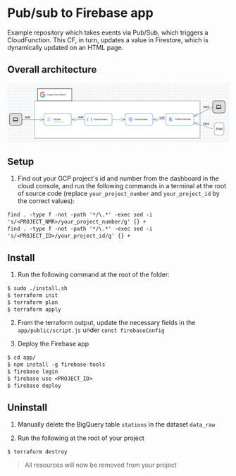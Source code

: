 # Pub/sub to Firebase app
Example repository which takes events via Pub/Sub, which triggers a CloudFunction. This CF, in turn, updates a value in Firestore, which is dynamically updated on an HTML page.


## Overall architecture

![](imgs/0.png)


## Setup

1. Find out your GCP project's id and number from the dashboard in the cloud console, and run the following commands in a terminal at the root of source code (replace `your_project_number` and `your_project_id` by the correct values):
```shell
find . -type f -not -path '*/\.*' -exec sed -i 's/<PROJECT_NMR>/your_project_number/g' {} +
find . -type f -not -path '*/\.*' -exec sed -i 's/<PROJECT_ID>/your_project_id/g' {} +
```

## Install

1. Run the following command at the root of the folder:
```shell 
$ sudo ./install.sh
$ terraform init
$ terraform plan
$ terraform apply
```


2. From the terraform output, update the necessary fields in the `app/public/script.js` under `const firebaseConfig`



3. Deploy the Firebase app
```shell 
$ cd app/
$ npm install -g firebase-tools
$ firebase login
$ firebase use <PROJECT_ID>
$ firebase deploy
```


## Uninstall


1. Manually delete the BigQuery table `stations` in the dataset `data_raw`

2. Run the following at the root of your project

```shell 
$ terraform destroy
```

> All resources will now be removed from your project
